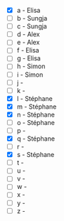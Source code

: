 * [x] a - Elisa 
* [ ] b - Sungja 
* [ ] c - Sungja 
* [ ] d - Alex 
* [ ] e - Alex 
* [ ] f - Elisa 
* [ ] g - Elisa 
* [ ] h - Simon 
* [ ] i - Simon 
* [ ] j - 
* [ ] k - 
* [x] l - Stéphane
* [x] m - Stéphane
* [x] n - Stéphane
* [ ] o - Stéphane
* [ ] p - 
* [x] q - Stéphane
* [ ] r - 
* [x] s - Stéphane
* [ ] t - 
* [ ] u - 
* [ ] v - 
* [ ] w - 
* [ ] x - 
* [ ] y - 
* [ ] z -
